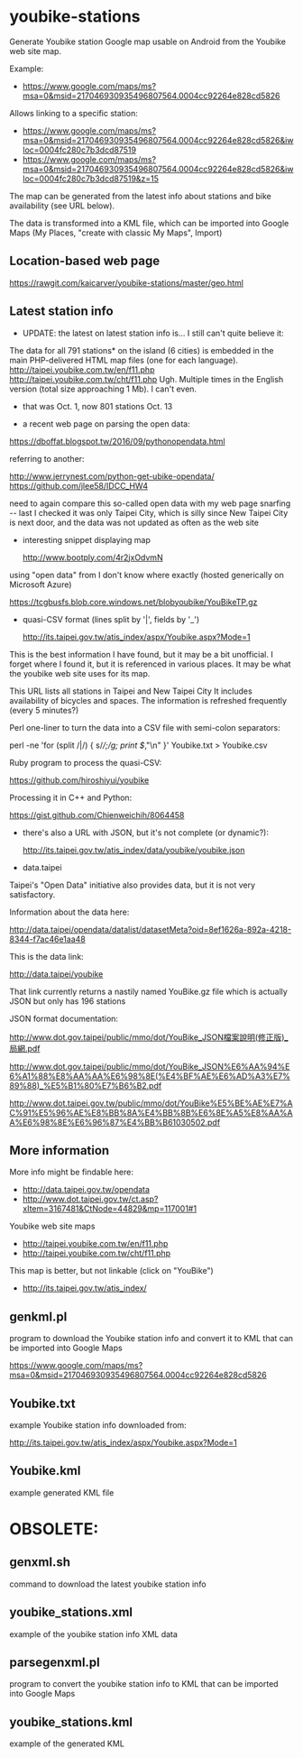 youbike-stations
================

Generate Youbike station Google map usable on Android from the Youbike web site map.

Example:

* https://www.google.com/maps/ms?msa=0&msid=217046930935496807564.0004cc92264e828cd5826

Allows linking to a specific station:

* https://www.google.com/maps/ms?msa=0&msid=217046930935496807564.0004cc92264e828cd5826&iwloc=0004fc280c7b3dcd87519
* https://www.google.com/maps/ms?msa=0&msid=217046930935496807564.0004cc92264e828cd5826&iwloc=0004fc280c7b3dcd87519&z=15

The map can be generated from the latest info about stations and bike availability (see URL below).

The data is transformed into a KML file, which can be imported into Google Maps
(My Places, "create with classic My Maps", Import)

Location-based web page
-----------------------

https://rawgit.com/kaicarver/youbike-stations/master/geo.html

Latest station info
-------------------

* UPDATE: the latest on latest station info is... I still can't quite believe it:

The data for all 791 stations* on the island (6 cities) is embedded in the main PHP-delivered HTML map files (one for each language).
  http://taipei.youbike.com.tw/en/f11.php
  http://taipei.youbike.com.tw/cht/f11.php
Ugh. Multiple times in the English version (total size approaching 1 Mb). I can't even.

  * that was Oct. 1, now 801 stations Oct. 13

* a recent web page on parsing the open data:

https://dboffat.blogspot.tw/2016/09/pythonopendata.html

referring to another:

http://www.jerrynest.com/python-get-ubike-opendata/
https://github.com/jlee58/IDCC_HW4

need to again compare this so-called open data with my web page snarfing
-- last I checked it was only Taipei City, which is silly since New Taipei City is next door,
and the data was not updated as often as the web site

* interesting snippet displaying map

  http://www.bootply.com/4r2jxOdvmN

using "open data" from I don't know where exactly (hosted generically on Microsoft Azure)

  https://tcgbusfs.blob.core.windows.net/blobyoubike/YouBikeTP.gz

* quasi-CSV format (lines split by '|', fields by '_')

  http://its.taipei.gov.tw/atis_index/aspx/Youbike.aspx?Mode=1

This is the best information I have found, but it may be a bit unofficial.
I forget where I found it, but it is referenced in various places.
It may be what the youbike web site uses for its map.

This URL lists all stations in Taipei and New Taipei City
It includes availability of bicycles and spaces.
The information is refreshed frequently (every 5 minutes?)

Perl one-liner to turn the data into a CSV file with semi-colon separators:

  perl -ne 'for (split /\|/) { s/_/;/g; print $_,"\n" }' Youbike.txt > Youbike.csv

Ruby program to process the quasi-CSV:

  https://github.com/hiroshiyui/youbike

Processing it in C++ and Python:

  https://gist.github.com/Chienweichih/8064458

* there's also a URL with JSON, but it's not complete (or dynamic?):

  http://its.taipei.gov.tw/atis_index/data/youbike/youbike.json

* data.taipei

Taipei's "Open Data" initiative also provides data, but it is not very satisfactory.

Information about the data here:

  http://data.taipei/opendata/datalist/datasetMeta?oid=8ef1626a-892a-4218-8344-f7ac46e1aa48

This is the data link:

  http://data.taipei/youbike

That link currently returns a nastily named YouBike.gz file which is actually JSON but only has 196 stations

JSON format documentation:

  http://www.dot.gov.taipei/public/mmo/dot/YouBike_JSON檔案說明(修正版)_局網.pdf
  
  http://www.dot.gov.taipei/public/mmo/dot/YouBike_JSON%E6%AA%94%E6%A1%88%E8%AA%AA%E6%98%8E(%E4%BF%AE%E6%AD%A3%E7%89%88)_%E5%B1%80%E7%B6%B2.pdf

  http://www.dot.taipei.gov.tw/public/mmo/dot/YouBike%E5%BE%AE%E7%AC%91%E5%96%AE%E8%BB%8A%E4%BB%8B%E6%8E%A5%E8%AA%AA%E6%98%8E%E6%96%87%E4%BB%B61030502.pdf

More information
----------------

More info might be findable here:

*  http://data.taipei.gov.tw/opendata
*  http://www.dot.taipei.gov.tw/ct.asp?xItem=3167481&CtNode=44829&mp=117001#1

Youbike web site maps

* http://taipei.youbike.com.tw/en/f11.php
* http://taipei.youbike.com.tw/cht/f11.php

This map is better, but not linkable (click on "YouBike")

* http://its.taipei.gov.tw/atis_index/

genkml.pl
---------

program to download the Youbike station info and convert it to KML that can be imported into Google Maps

https://www.google.com/maps/ms?msa=0&msid=217046930935496807564.0004cc92264e828cd5826


Youbike.txt
-----------

example Youbike station info downloaded from:

http://its.taipei.gov.tw/atis_index/aspx/Youbike.aspx?Mode=1

Youbike.kml
-----------

example generated KML file



OBSOLETE:
========

genxml.sh
---------

command to download the latest youbike station info

youbike_stations.xml
--------------------

example of the youbike station info XML data

parsegenxml.pl
--------------

program to convert the youbike station info to KML that can be imported into Google Maps

youbike_stations.kml
--------------------

example of the generated KML
